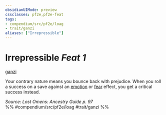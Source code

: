 ```yaml
---
obsidianUIMode: preview
cssclasses: pf2e,pf2e-feat
tags:
- compendium/src/pf2e/loag
- trait/ganzi
aliases: ["Irrepressible"]
---
```

# Irrepressible  *Feat 1*  
[ganzi](rules/traits/ganzi-loag.md "Ganzi Ancestry & Heritage Trait")  


Your contrary nature means you bounce back with prejudice. When you roll a success on a save against an [emotion](rules/traits/emotion.md "Emotion Effect Trait") or [fear](rules/traits/fear.md "Fear Effect Trait") effect, you get a critical success instead.

*Source: Lost Omens: Ancestry Guide p. 97*  
%% #compendium/src/pf2e/loag #trait/ganzi %%
